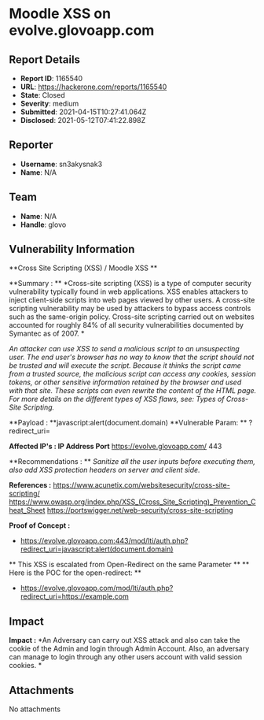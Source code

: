 # Moodle XSS on  evolve.glovoapp.com

## Report Details
- **Report ID**: 1165540
- **URL**: https://hackerone.com/reports/1165540
- **State**: Closed
- **Severity**: medium
- **Submitted**: 2021-04-15T10:27:41.064Z
- **Disclosed**: 2021-05-12T07:41:22.898Z

## Reporter
- **Username**: sn3akysnak3
- **Name**: N/A

## Team
- **Name**: N/A
- **Handle**: glovo

## Vulnerability Information
**Cross Site Scripting (XSS) / Moodle XSS **

**Summary : ** *Cross-site scripting (XSS) is a type of computer security vulnerability typically found in web applications. XSS enables attackers to inject client-side scripts into web pages viewed by other users. A cross-site scripting vulnerability may be used by attackers to bypass access controls such as the same-origin policy. Cross-site scripting carried out on websites accounted for roughly 84% of all security vulnerabilities documented by Symantec as of 2007. *

*An attacker can use XSS to send a malicious script to an unsuspecting user. The end user's browser has no way to know that the script should not be trusted and will execute the script. Because it thinks the script came from a trusted source, the malicious script can access any cookies, session tokens, or other sensitive information retained by the browser and used with that site. These scripts can even rewrite the content of the HTML page. For more details on the different types of XSS flaws, see: Types of Cross-Site Scripting.*

**Payload : **javascript:alert(document.domain)
**Vulnerable Param: ** ?redirect_uri=

**Affected IP's : IP Address	Port**
https://evolve.glovoapp.com/	443

**Recommendations : **
*Sanitize all the user inputs before executing them, also add XSS protection headers on server and client side.* 

**References :**
https://www.acunetix.com/websitesecurity/cross-site-scripting/
https://www.owasp.org/index.php/XSS_(Cross_Site_Scripting)_Prevention_Cheat_Sheet 
https://portswigger.net/web-security/cross-site-scripting 

**Proof of Concept :**
-  https://evolve.glovoapp.com:443/mod/lti/auth.php?redirect_uri=javascript:alert(document.domain)

** This XSS is escalated from Open-Redirect on the same Parameter **
** Here is the POC for the open-redirect: **

-  https://evolve.glovoapp.com/mod/lti/auth.php?redirect_uri=https://example.com

## Impact

**Impact :** *An Adversary can carry out XSS attack and also can take the cookie of the Admin and login through Admin Account. 
Also, an adversary can manage to login through any other users account with valid session cookies. *

## Attachments
No attachments
